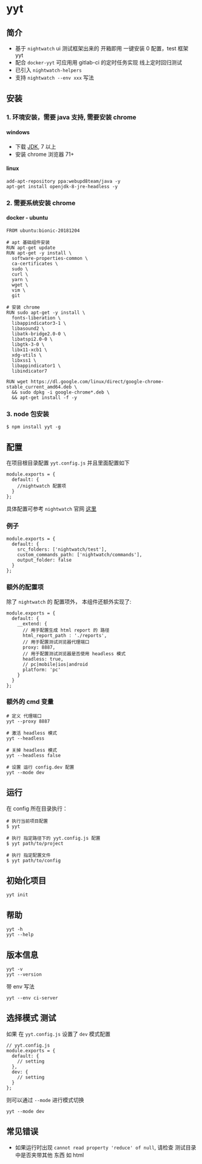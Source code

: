 # yyt
## 简介
* 基于 `nightwatch` ui 测试框架出来的 开箱即用 一键安装 0 配置，test 框架 yyt
* 配合 `docker-yyt` 可应用用 gitlab-ci 的定时任务实现 线上定时回归测试
* 已引入 `nightwatch-helpers`
* 支持 `nightwatch --env xxx` 写法

## 安装
### 1. 环境安装，需要 java 支持, 需要安装 chrome
#### windows
* 下载 [JDK](https://www.oracle.com/technetwork/java/javase/downloads/index.html), 7 以上
* 安装 chrome 浏览器 71+

#### linux
```
add-apt-repository ppa:webupd8team/java -y
apt-get install openjdk-8-jre-headless -y
```

### 2. 需要系统安装 chrome
#### docker - ubuntu
```
FROM ubuntu:bionic-20181204

# apt 基础组件安装
RUN apt-get update
RUN apt-get -y install \
  software-properties-common \
  ca-certificates \
  sudo \
  curl \
  yarn \
  wget \
  vim \
  git

# 安装 chrome
RUN sudo apt-get -y install \
  fonts-liberation \
  libappindicator3-1 \
  libasound2 \
  libatk-bridge2.0-0 \
  libatspi2.0-0 \
  libgtk-3-0 \
  libx11-xcb1 \
  xdg-utils \
  libxss1 \
  libappindicator1 \
  libindicator7

RUN wget https://dl.google.com/linux/direct/google-chrome-stable_current_amd64.deb \
  && sudo dpkg -i google-chrome*.deb \
  && apt-get install -f -y
```


### 3. node 包安装
```
$ npm install yyt -g
```


## 配置
在项目根目录配置 `yyt.config.js` 并且里面配置如下
```
module.exports = {
  default: {
    //nightwatch 配置项
  }
};
```

具体配置可参考 `nightwatch` 官网 [这里](http://nightwatchjs.org/gettingstarted#settings-file)

### 例子
```
module.exports = {
  default: {
    src_folders: ['nightwatch/test'],
    custom_commands_path: ['nightwatch/commands'],
    output_folder: false
  }
};
```

### 额外的配置项
除了 `nightwatch` 的 配置项外， 本组件还额外实现了:

```
module.exports = {
  default: {
    __extend: {
      // 用于配置生成 html report 的 路径
      html_report_path : './reports',
      // 用于配置测试浏览器代理端口
      proxy: 8887,
      // 用于配置测试浏览器是否使用 headless 模式
      headless: true,
      // pc|mobile|ios|android
      platform: 'pc'
    }
  }
};

```

### 额外的 cmd 变量
```
# 定义 代理端口
yyt --proxy 8887

# 激活 headless 模式
yyt --headless

# 关掉 headless 模式
yyt --headless false

# 设置 运行 config.dev 配置
yyt --mode dev
```


## 运行
在 config 所在目录执行：
```
# 执行当前项目配置
$ yyt

# 执行 指定路径下的 yyt.config.js 配置
$ yyt path/to/project

# 执行 指定配置文件
$ yyt path/to/config
```

## 初始化项目
```
yyt init
```

## 帮助
```
yyt -h
yyt --help
```

## 版本信息
```
yyt -v
yyt --version
```

带 env 写法
```
yyt --env ci-server
```

## 选择模式 测试
如果 在 `yyt.config.js` 设置了 `dev` 模式配置
```
// yyt.config.js
module.exports = {
  default: {
    // setting
  },
  dev: {
    // setting
  }
};
```
则可以通过 `--mode` 进行模式切换

```
yyt --mode dev
```

## 常见错误
* 如果运行时出现 `cannot read property 'reduce' of null`, 请检查 测试目录中是否夹带其他 东西 如 html


